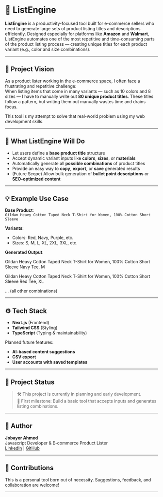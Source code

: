 # 🧠 ListEngine

**ListEngine** is a productivity-focused tool built for e-commerce sellers who need to generate large sets of product listing titles and descriptions efficiently. Designed especially for platforms like **Amazon** and **Walmart**, ListEngine automates one of the most repetitive and time-consuming parts of the product listing process — creating unique titles for each product variant (e.g., color and size combinations).

---

## 🚀 Project Vision

As a product lister working in the e-commerce space, I often face a frustrating and repetitive challenge:  
When listing items that come in many variants — such as 10 colors and 8 sizes — I have to manually write out **80 unique product titles**. These titles follow a pattern, but writing them out manually wastes time and drains focus.

This tool is my attempt to solve that real-world problem using my web development skills.

---

## 🎯 What ListEngine Will Do

- Let users define a **base product title** structure  
- Accept dynamic variant inputs like **colors**, **sizes**, or **materials**  
- Automatically generate all **possible combinations** of product titles  
- Provide an easy way to **copy**, **export**, or **save** generated results  
- (Future Scope) Allow bulk generation of **bullet point descriptions** or **SEO-optimized content**

---

## 💡 Example Use Case

**Base Product**:  
`Gildan Heavy Cotton Taped Neck T-Shirt for Women, 100% Cotton Short Sleeve`

**Variants**:
- Colors: Red, Navy, Purple, etc.
- Sizes: S, M, L, XL, 2XL, 3XL, etc.

**Generated Output**:

Gildan Heavy Cotton Taped Neck T-Shirt for Women, 100% Cotton Short Sleeve Navy Tee, M

Gildan Heavy Cotton Taped Neck T-Shirt for Women, 100% Cotton Short Sleeve Red Tee, XL

... (all other combinations)


---

## ⚙️ Tech Stack

- **Next.js** (Frontend)
- **Tailwind CSS** (Styling)
- **TypeScript** (Typing & maintainability)

Planned future features:
- **AI-based content suggestions**
- **CSV export**
- **User accounts with saved templates**

---

## 📌 Project Status

> 🛠️ This project is currently in planning and early development.  
> 🎯 First milestone: Build a basic tool that accepts inputs and generates listing combinations.

---

## 👤 Author

**Jobayer Ahmed**  
Javascript Developer & E-commerce Product Lister  
[LinkedIn](https://www.linkedin.com/in/jobayerahmmed7/) | [GitHub](https://github.com/ahmed-jobayer)

---

## 🤝 Contributions

This is a personal tool born out of necessity. Suggestions, feedback, and collaboration are welcome!

---


